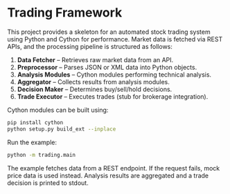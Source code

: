 # Trading Framework

This project provides a skeleton for an automated stock trading system using
Python and Cython for performance. Market data is fetched via REST APIs, and the
processing pipeline is structured as follows:

1. **Data Fetcher** – Retrieves raw market data from an API.
2. **Preprocessor** – Parses JSON or XML data into Python objects.
3. **Analysis Modules** – Cython modules performing technical analysis.
4. **Aggregator** – Collects results from analysis modules.
5. **Decision Maker** – Determines buy/sell/hold decisions.
6. **Trade Executor** – Executes trades (stub for brokerage integration).

Cython modules can be built using:

```bash
pip install cython
python setup.py build_ext --inplace
```

Run the example:

```bash
python -m trading.main
```

The example fetches data from a REST endpoint. If the request fails, mock price
data is used instead. Analysis results are aggregated and a trade decision is
printed to stdout.
